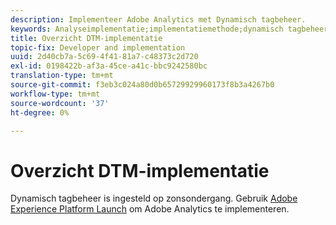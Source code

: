 ```yaml
---
description: Implementeer Adobe Analytics met Dynamisch tagbeheer.
keywords: Analyseimplementatie;implementatiemethode;dynamisch tagbeheer;dtm
title: Overzicht DTM-implementatie
topic-fix: Developer and implementation
uuid: 2d40cb7a-5c69-4f41-81a7-c48373c2d720
exl-id: 0198422b-af3a-45ce-a41c-bbc9242580bc
translation-type: tm+mt
source-git-commit: f3eb3c024a80d0b65729929960173f8b3a4267b0
workflow-type: tm+mt
source-wordcount: '37'
ht-degree: 0%

---
```


# Overzicht DTM-implementatie

Dynamisch tagbeheer is ingesteld op zonsondergang. Gebruik [Adobe Experience Platform Launch](/help/implement/launch/overview.md) om Adobe Analytics te implementeren.
